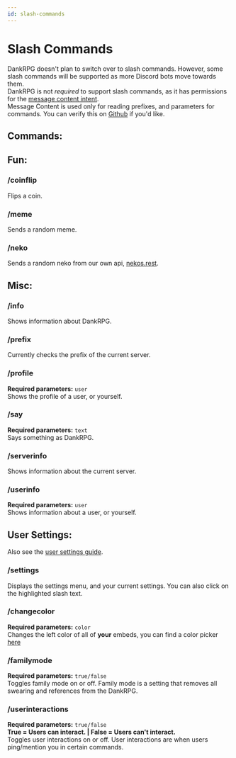 ```yaml
---
id: slash-commands
---
```


# Slash Commands
DankRPG doesn't plan to switch over to slash commands. However, some slash commands will be supported as more Discord bots move towards them. <br />
DankRPG is not *required* to support slash commands, as it has permissions for the [message content intent](https://support-dev.discord.com/hc/en-us/articles/4404772028055).<br /> Message Content is used only for reading prefixes, and parameters for commands. You can verify this on [Github](https://github.com/Snoozeds/DankRPG) if you'd like.

## Commands:

## Fun:

### /coinflip
Flips a coin.

### /meme
Sends a random meme.

### /neko
Sends a random neko from our own api, [nekos.rest](https://nekos.rest).

## Misc:

### /info
Shows information about DankRPG.

### /prefix
Currently checks the prefix of the current server.

### /profile
**Required parameters:** `user` <br />
Shows the profile of a user, or yourself.

### /say
**Required parameters:** `text` <br />
Says something as DankRPG.

### /serverinfo
Shows information about the current server.

### /userinfo
**Required parameters:** `user` <br />
Shows information about a user, or yourself.

## User Settings:
Also see the [user settings guide](https://dankrpg.xyz/docs/The-Basics/user-settings).

### /settings
Displays the settings menu, and your current settings. You can also click on the highlighted slash text.

### /changecolor
**Required parameters:** `color` <br />
Changes the left color of all of **your** embeds, you can find a color picker [here](https://colorpicker.me)

### /familymode
**Required parameters:** `true/false` <br />
Toggles family mode on or off. Family mode is a setting that removes all swearing and references from the DankRPG.

### /userinteractions
**Required parameters:** `true/false` <br />
**True = Users can interact. | False = Users can't interact.** <br />
Toggles user interactions on or off. User interactions are when users ping/mention you in certain commands.